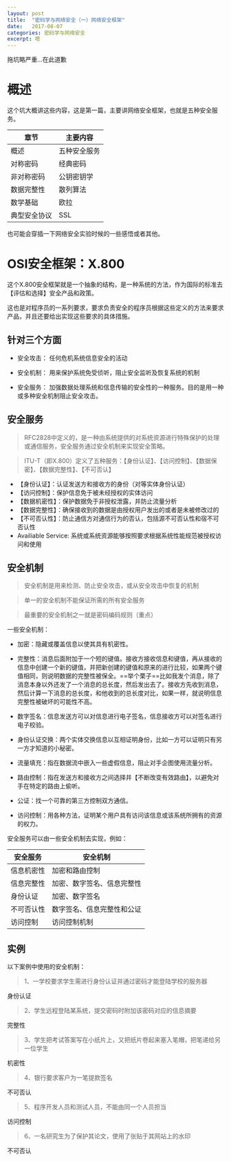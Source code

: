 ```yaml
---
layout: post
title:  "密码学与网络安全（一）网络安全框架"
date:   2017-08-07
categories: 密码学与网络安全
excerpt: 嗯
---
```


拖坑略严重...在此道歉

# 概述

这个坑大概讲这些内容，这是第一篇，主要讲网络安全框架，也就是五种安全服务。

章节 | 主要内容
---|---
概述 | 五种安全服务|
对称密码 | 经典密码 | 分组密码 | 高级加密标准 |
非对称密码 | 公钥密钥学 | 密钥管理 | 
数据完整性 | 散列算法 | 数字签名 | 
数学基础 | 欧拉 | 费马 | 中国剩余定理 | 
典型安全协议 | SSL | PGP

也可能会穿插一下网络安全实验时候的一些感悟或者其他。

# OSI安全框架：X\.800

这个X\.800安全框架就是一个抽象的结构，是一种系统的方法，作为国际的标准去【评估和选择】安全产品和政策。

这也是对程序员的一系列要求，要求负责安全的程序员根据这些定义的方法来要求产品，并且还要给出实现这些要求的具体措施。

## 针对三个方面

* 安全攻击： 任何危机系统信息安全的活动

* 安全机制： 用来保护系统免受侦听，阻止安全监听及恢复系统的机制

* 安全服务： 加强数据处理系统和信息传输的安全性的一种服务。目的是用一种或多种安全机制阻止安全攻击。

## 安全服务

> RFC2828中定义的，是一种由系统提供的对系统资源进行特殊保护的处理或通信服务，安全服务通过安全机制来实现安全策略。

> ITU-T（即X\.800）定义了五种服务：【身份认证】、【访问控制】、【数据保密】、【数据完整性】、【不可否认】

* 【身份认证】：认证发送方和接收方的身份（对等实体身份认证）
* 【访问控制】：保护信息免于被未经授权的实体访问
* 【数据机密性】：保护数据免于非授权泄露，并防止流量分析
* 【数据完整性】：确保接收到的数据是由授权用户发出的或者是未被修改过的
* 【不可否认性】：防止通信方对通信行为的否认，包括源不可否认性和宿不可否认性
* Availiable Service: 系统或系统资源能够按照要求根据系统性能规范被授权访问和使用

## 安全机制

> 安全机制是用来检测、防止安全攻击，或从安全攻击中恢复的机制

> 单一的安全机制不能保证所需的所有安全服务

> 最重要的安全机制之一就是密码编码规则（重点）

一些安全机制：

- 加密：隐藏或覆盖信息以使其具有机密性。

- 完整性：消息后面附加于一个短的键值。接收方接收信息和键值，再从接收的信息中创建一个新的键值，并把新创建的键值和原来的进行比较，如果两个键值相同，则说明数据的完整性被保全。==举个栗子==比如我发个消息，除了消息本身以外还发了一个消息的总长度，然后发出去了。接收方先收到消息，然后计算一下消息的总长度，和他收到的总长度对比，如果一样，就说明信息完整性被破坏的可能性不高。

- 数字签名：信息发送方可以对信息进行电子签名，信息接收方可以对签名进行电子校验。

- 身份认证交换：两个实体交换信息以互相证明身份，比如一方可以证明只有另一方才知道的小秘密。

- 流量填充：指在数据流中嵌入一些虚假信息，阻止对手企图使用流量分析。

- 路由控制：指在发送方和接收方之间选择并【不断改变有效路由】，以避免对手在特定的路由上偷听。

- 公证：找一个可靠的第三方控制双方通信。

- 访问控制：用各种方法，证明某个用户具有访问该信息或该系统所拥有的资源的权力。

安全服务可以由一些安全机制去实现，例如：

安全服务 | 安全机制
-------|--------
信息机密性 | 加密和路由控制
信息完整性 | 加密、数字签名、信息完整性
身份认证 | 加密、数字签名
不可否认性 | 数字签名、信息完整性和公证
访问控制 | 访问控制机制


## 实例

以下案例中使用的安全机制：

> 1、一学校要求学生需进行身份认证并通过密码才能登陆学校的服务器

身份认证

> 2、学生远程登陆某系统，提交密码时附加该密码对应的信息摘要

完整性

> 3、学生把考试答案写在小纸片上，又把纸片卷起来塞入笔帽，把笔递给另一位学生

机密性

> 4、银行要求客户为一笔提款签名

不可否认

> 5、程序开发人员和测试人员，不能由同一个人员担当

访问控制

> 6、一名研究生为了保护其论文，使用了张贴于其网站上的水印

不可否认








